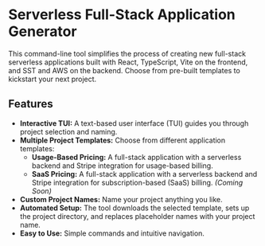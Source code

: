 # Serverless Full-Stack Application Generator

This command-line tool simplifies the process of creating new full-stack serverless applications built with React, TypeScript, Vite on the frontend, and SST and AWS on the backend.  Choose from pre-built templates to kickstart your next project.

## Features

* **Interactive TUI:**  A text-based user interface (TUI) guides you through project selection and naming.
* **Multiple Project Templates:**  Choose from different application templates:
    * **Usage-Based Pricing:** A full-stack application with a serverless backend and Stripe integration for usage-based billing.
    * **SaaS Pricing:** A full-stack application with a serverless backend and Stripe integration for subscription-based (SaaS) billing.  *(Coming Soon)*
* **Custom Project Names:**  Name your project anything you like.
* **Automated Setup:**  The tool downloads the selected template, sets up the project directory, and replaces placeholder names with your project name.
* **Easy to Use:**  Simple commands and intuitive navigation.